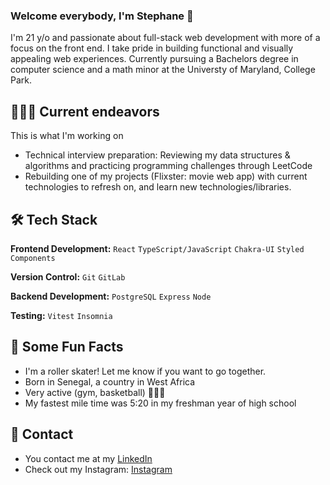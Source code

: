 ### Welcome everybody, I'm Stephane 👋
I'm 21 y/o and passionate about full-stack web development with more of a focus on the front end. 
I take pride in building functional and visually appealing web experiences.
Currently pursuing a Bachelors degree in computer science and a math minor at the Universty of Maryland, College Park.

 ## 👨🏾‍💻 Current endeavors
This is what I'm working on
* Technical interview preparation: Reviewing my data structures & algorithms and practicing programming challenges through LeetCode
* Rebuilding one of my projects (Flixster: movie web app) with current technologies to refresh on, and learn new technologies/libraries. 

## 🛠 Tech Stack

**Frontend Development:** `React` `TypeScript/JavaScript` `Chakra-UI` `Styled Components`
 
**Version Control:** `Git` `GitLab` 

**Backend Development:** `PostgreSQL` `Express` `Node`

**Testing:** `Vitest` `Insomnia` 

## 🎉 Some Fun Facts
* I'm a roller skater! Let me know if you want to go together.
* Born in Senegal, a country in West Africa 
* Very active (gym, basketball) 🏋🏽‍♂️
* My fastest mile time was 5:20 in my freshman year of high school

## 📱 Contact
* You contact me at my [LinkedIn](https://www.linkedin.com/in/stephaneyannickmbenga/)
* Check out my Instagram: [Instagram](https://www.instagram.com/stephane.codes?igsh=MXBiZzlwYTc3b2Y2YQ%3D%3D&utm_source=qr)
<!--
**Stephboss9/Stephboss9** is a ✨ _special_ ✨ repository because its `README.md` (this file) appears on your GitHub profile.

Here are some ideas to get you started:

- 🔭 I’m currently working on ...
- 🌱 I’m currently learning ...
- 👯 I’m looking to collaborate on ...
- 🤔 I’m looking for help with ...
- 💬 Ask me about ...
- 📫 How to reach me: ...
- 😄 Pronouns: ...
- ⚡ Fun fact: ...
-->
